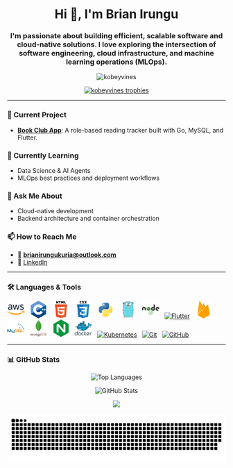 <h1 align="center">Hi 👋, I'm Brian Irungu</h1>
<h3 align="center">I'm passionate about building efficient, scalable software and cloud-native solutions. I love exploring the intersection of software engineering, cloud infrastructure, and machine learning operations (MLOps).</h3>

<p align="center">
  <img src="https://komarev.com/ghpvc/?username=kobeyvines&label=Profile%20views&color=0e75b6&style=flat" alt="kobeyvines" />
</p>

<p align="center">
  <a href="https://github.com/ryo-ma/github-profile-trophy">
    <img src="https://github-profile-trophy.vercel.app/?username=kobeyvines&theme=onedark&margin-w=10&margin-h=15" alt="kobeyvines trophies" />
  </a>
</p>

---

### 🔭 Current Project

- [**Book Club App**](https://github.com/Kobeyvines/bookclub-app): A role-based reading tracker built with Go, MySQL, and Flutter.

### 🌱 Currently Learning

- Data Science & AI Agents
- MLOps best practices and deployment workflows

### 💬 Ask Me About

- Cloud-native development
- Backend architecture and container orchestration

### 📫 How to Reach Me

- 📧 **brianirungukuria@outlook.com**
- 💼 [LinkedIn](https://linkedin.com/in/brian-irungu-5476ba270)

---

### 🛠️ Languages & Tools

<p align="left">
  <a href="https://aws.amazon.com" target="_blank"><img src="https://raw.githubusercontent.com/devicons/devicon/master/icons/amazonwebservices/amazonwebservices-original-wordmark.svg" alt="AWS" width="40" height="40"/></a>&nbsp;&nbsp;
  <a href="https://www.cplusplus.com/" target="_blank"><img src="https://raw.githubusercontent.com/devicons/devicon/master/icons/cplusplus/cplusplus-original.svg" alt="C++" width="40" height="40"/></a>&nbsp;&nbsp;
  <a href="https://www.w3schools.com/html/" target="_blank"><img src="https://raw.githubusercontent.com/devicons/devicon/master/icons/html5/html5-original-wordmark.svg" alt="HTML5" width="40" height="40"/></a>&nbsp;&nbsp;
  <a href="https://www.w3schools.com/css/" target="_blank"><img src="https://raw.githubusercontent.com/devicons/devicon/master/icons/css3/css3-original-wordmark.svg" alt="CSS3" width="40" height="40"/></a>&nbsp;&nbsp;
  <a href="https://www.python.org" target="_blank"><img src="https://raw.githubusercontent.com/devicons/devicon/master/icons/python/python-original.svg" alt="Python" width="40" height="40"/></a>&nbsp;&nbsp;
  <a href="https://golang.org" target="_blank"><img src="https://raw.githubusercontent.com/devicons/devicon/master/icons/go/go-original.svg" alt="Go" width="40" height="40"/></a>&nbsp;&nbsp;
  <a href="https://nodejs.org" target="_blank"><img src="https://raw.githubusercontent.com/devicons/devicon/master/icons/nodejs/nodejs-original-wordmark.svg" alt="Node.js" width="40" height="40"/></a>&nbsp;&nbsp;
  <a href="https://flutter.dev" target="_blank"><img src="https://www.vectorlogo.zone/logos/flutterio/flutterio-icon.svg" alt="Flutter" width="40" height="40"/></a>&nbsp;&nbsp;
  <a href="https://firebase.google.com/" target="_blank" rel="noreferrer"><img src="https://raw.githubusercontent.com/devicons/devicon/master/icons/firebase/firebase-plain.svg" alt="Firebase" width="40" height="40"/></a>&nbsp;&nbsp;
  <a href="https://www.mysql.com/" target="_blank"><img src="https://raw.githubusercontent.com/devicons/devicon/master/icons/mysql/mysql-original-wordmark.svg" alt="MySQL" width="40" height="40"/></a>&nbsp;&nbsp;
  <a href="https://www.mongodb.com/" target="_blank"><img src="https://raw.githubusercontent.com/devicons/devicon/master/icons/mongodb/mongodb-original-wordmark.svg" alt="MongoDB" width="40" height="40"/></a>&nbsp;&nbsp;
  <a href="https://www.nginx.com" target="_blank"><img src="https://raw.githubusercontent.com/devicons/devicon/master/icons/nginx/nginx-original.svg" alt="NGINX" width="40" height="40"/></a>&nbsp;&nbsp;
  <a href="https://www.docker.com/" target="_blank"><img src="https://raw.githubusercontent.com/devicons/devicon/master/icons/docker/docker-original-wordmark.svg" alt="Docker" width="40" height="40"/></a>&nbsp;&nbsp;
  <a href="https://kubernetes.io" target="_blank"><img src="https://www.vectorlogo.zone/logos/kubernetes/kubernetes-icon.svg" alt="Kubernetes" width="40" height="40"/></a>&nbsp;&nbsp;
  <a href="https://git-scm.com" target="_blank"><img src="https://www.vectorlogo.zone/logos/git-scm/git-scm-icon.svg" alt="Git" width="40" height="40"/></a>&nbsp;&nbsp;
  <a href="https://github.com" target="_blank"><img src="https://www.vectorlogo.zone/logos/github/github-icon.svg" alt="GitHub" width="40" height="40"/></a> &nbsp;&nbsp;
</p>



---

### 📊 GitHub Stats

<p align="center">
  <img src="https://github-readme-stats.vercel.app/api/top-langs?username=kobeyvines&show_icons=true&locale=en&layout=compact&theme=tokyonight&v=2" alt="Top Languages" />
</p>

<p align="center">
  <img src="https://github-readme-stats.vercel.app/api?username=kobeyvines&show_icons=true&locale=en&theme=tokyonight&v=2" alt="GitHub Stats" />
</p>

<p align="center">
  <img src="https://github-readme-stats.vercel.app/api?username=kobeyvines&show_icons=true&theme=tokyonight&v=2" />
</p>

<picture>
  <source media="(prefers-color-scheme: dark)" srcset="https://raw.githubusercontent.com/kobeyvines/kobeyvines/output/github-snake-dark.svg" />
  <source media="(prefers-color-scheme: light)" srcset="https://raw.githubusercontent.com/kobeyvines/kobeyvines/output/github-snake.svg" />
  <img alt="github-snake" src="https://raw.githubusercontent.com/kobeyvines/kobeyvines/output/github-snake.svg" />
</picture>
